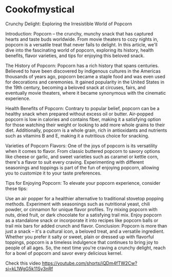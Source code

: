 # Cookofmystical

Crunchy Delight: Exploring the Irresistible World of Popcorn

Introduction:
Popcorn – the crunchy, munchy snack that has captured hearts and taste buds worldwide. From movie theaters to cozy nights in, popcorn is a versatile treat that never fails to delight. In this article, we'll dive into the fascinating world of popcorn, exploring its history, health benefits, flavor varieties, and tips for enjoying this beloved snack.

The History of Popcorn:
Popcorn has a rich history that spans centuries. Believed to have been discovered by indigenous cultures in the Americas thousands of years ago, popcorn became a staple food and was even used for decorations and ceremonies. It gained popularity in the United States in the 19th century, becoming a beloved snack at circuses, fairs, and eventually movie theaters, where it became synonymous with the cinematic experience.

Health Benefits of Popcorn:
Contrary to popular belief, popcorn can be a healthy snack when prepared without excess oil or butter. Air-popped popcorn is low in calories and contains fiber, making it a satisfying option for those watching their weight or looking to add more whole grains to their diet. Additionally, popcorn is a whole grain, rich in antioxidants and nutrients such as vitamins B and E, making it a nutritious choice for snacking.

Varieties of Popcorn Flavors:
One of the joys of popcorn is its versatility when it comes to flavor. From classic buttered popcorn to savory options like cheese or garlic, and sweet varieties such as caramel or kettle corn, there's a flavor to suit every craving. Experimenting with different seasonings and toppings is part of the fun of enjoying popcorn, allowing you to customize it to your taste preferences.

Tips for Enjoying Popcorn:
To elevate your popcorn experience, consider these tips:

Use an air popper for a healthier alternative to traditional stovetop popping methods.
Experiment with seasonings such as nutritional yeast, chili powder, or cinnamon for unique flavor profiles.
Try mixing popcorn with nuts, dried fruit, or dark chocolate for a satisfying trail mix.
Enjoy popcorn as a standalone snack or incorporate it into recipes like popcorn balls or trail mix bars for added crunch and flavor.
Conclusion:
Popcorn is more than just a snack – it's a cultural icon, a beloved treat, and a versatile ingredient. Whether you prefer it salty or sweet, plain or dressed up with flavorful toppings, popcorn is a timeless indulgence that continues to bring joy to people of all ages. So, the next time you're craving a crunchy delight, reach for a bowl of popcorn and savor every delicious kernel.

Check this video https://youtube.com/shorts/iQDm4fTW2Cw?si=kL1WgG5k11Sy3nRf
